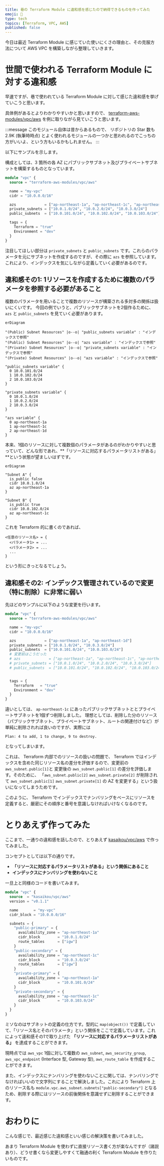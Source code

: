 ```yaml
---
title: 巷の Terraform Module に違和感を感じたので納得できるものを作ってみた
emoji: 🧪
type: tech
topics: [Terraform, VPC, AWS]
published: false
---
```


今日は最近 Terraform Module に感じていた使いにくさの理由と、その克服方法について AWS VPC を構築しながら整理していきます。

# 世間で使われる Terraform Module に対する違和感

早速ですが、巷で使われている Terraform Module に対して感じた違和感を挙げていこうと思います。

具体例があるとよりわかりやすいかと思いますので、 [terraform-aws-modules/vpc/aws](https://registry.terraform.io/modules/terraform-aws-modules/vpc/aws/latest) を例に取りながら見ていこうと思います。

:::message
このモジュール自体は昔からあるもので、 リポジトリの Star 数も 2.9K (執筆時時点) とよく使われるモジュールの一つかと思われるのでこっちの方がいいよ、という方もいるかもしれません。
:::

以下にサンプルを示します。

構成としては、3 箇所の各 AZ にパブリックサブネット及びプライベートサブネットを構築するものとなっています。

```terraform
module "vpc" {
  source = "terraform-aws-modules/vpc/aws"

  name = "my-vpc"
  cidr = "10.0.0.0/16"

  azs             = ["ap-northeast-1a", "ap-northeast-1c", "ap-northeast-1d"]
  private_subnets = ["10.0.1.0/24", "10.0.2.0/24", "10.0.3.0/24"]
  public_subnets  = ["10.0.101.0/24", "10.0.102.0/24", "10.0.103.0/24"]

  tags = {
    Terraform = "true"
    Environment = "dev"
  }
}
```

注目してほしい部分は `private_subnets` と `public_subnets` です。これらのパラメータを元にサブネットを作成するのですが、その際に `azs` を参照しています。これにより、インデックスを気にしながら定義していく必要があるのです。

## 違和感その1: 1リソースを作成するために複数のパラメータを参照する必要があること

複数のパラメータを用いることで複数のリソースが構築される多対多の関係は扱いにくいです。
今回の例でいうと、パブリックサブネットを2個作るために、 `azs` と `public_subnets` を見ていく必要があります。

```mermaid
erDiagram

"(Public) Subnet Resources" |o--o| "public_subnets variable" : "インデックスで参照"
"(Public) Subnet Resources" |o--o| "azs variable" : "インデックスで参照"
"(Private) Subnet Resources" |o--o| "private_subnets variable" : "インデックスで参照"
"(Private) Subnet Resources" |o--o| "azs variable" : "インデックスで参照"

"public_subnets variable" {
  0 10.0.101.0/24
  1 10.0.102.0/24
  2 10.0.103.0/24
}

"private_subnets variable" {
  0 10.0.1.0/24
  1 10.0.2.0/24
  2 10.0.3.0/24
}

"azs variable" {
  0 ap-northeast-1a
  1 ap-northeast-1c
  2 ap-northeast-1d
}
```

本来、1個のリソースに対して複数個のパラメータがあるのがわかりやすいと思っていて、どんな形であれ、**「リソースに対応するパラメータリストがある」**という状態が望ましいはずです。

```mermaid
erDiagram

"Subnet A" {
  is_public false
  cidr 10.0.1.0/24
  az ap-northeast-1a
}

"Subnet B" {
  is_public true
  cidr 10.0.102.0/24
  az ap-northeast-1c
}
```

これを Terraform 的に書くのであれば、

```
<任意のリソース名> = {
  <パラメータ1> = ...
  <パラメータ2> = ...
  ...
}
```

という形にきっとなるでしょう。

## 違和感その2: インデックス管理されているので変更（特に削除）に非常に弱い

先ほどのサンプルに以下のような変更を行います。

```terraform
module "vpc" {
  source = "terraform-aws-modules/vpc/aws"

  name = "my-vpc"
  cidr = "10.0.0.0/16"

  azs             = ["ap-northeast-1a", "ap-northeast-1d"]
  private_subnets = ["10.0.1.0/24", "10.0.3.0/24"]
  public_subnets  = ["10.0.101.0/24", "10.0.103.0/24"]
  # 変更前はこうだった
  # azs             = ["ap-northeast-1a", "ap-northeast-1c", "ap-northeast-1d"]
  # private_subnets = ["10.0.1.0/24", "10.0.2.0/24", "10.0.3.0/24"]
  # public_subnets  = ["10.0.101.0/24", "10.0.102.0/24", "10.0.103.0/24"]


  tags = {
    Terraform   = "true"
    Environment = "dev"
  }
}
```

違いとしては、 `ap-northeast-1c` にあったパブリックサブネットととプライベートサブネットを1個ずつ削除しました。
理想としては、削除した分のリソース（パブリックサブネット、プライベートサブネット、ルートの関連付けなど）が単純に削除されれば良いのですが、実際には

```
Plan: 4 to add, 1 to change, 9 to destroy.
```

となってしまいます。

これは、 Terraform 内部でのリソースの扱いの問題で、 Terraform ではインデックスを含めた同じリソース名の差分を評価するので、変更前の `aws_subnet.public[1]`と 変更後の `aws_subnet.public[1]` の差分を評価します。そのために、 「`aws_subnet.public[2]` `aws_subnet.private[2]` が削除されて `aws_subnet.public[1]` `aws_subnet.private[1]` の AZ を変更する」という扱いになってしまうためです。

このように、 Terraform でインデックスでナンバリングをベースにリソースを定義すると、厳密にその順序と番号を意識しなければいけなくなるのです。

# とりあえず作ってみた

ここまで、一通りの違和感を話したので、とりあえず [kasaikou/vpc/aws](https://registry.terraform.io/modules/kasaikou/vpc/aws/latest) で作ってみました。

コンセプトとしては以下の通りです。

- **「リソースに対応するパラメータリストがある」という関係にあること**
- **インデックスにナンバリングを使わないこと**

一旦上と同様のコードを書いてみます。

```terraform
module "vpc" {
  source  = "kasaikou/vpc/aws"
  version = "v0.1.1"

  name       = "my-vpc"
  cidr_block = "10.0.0.0/16"

  subnets = {
    "public-primary" = {
      availability_zone = "ap-northeast-1a"
      cidr_block        = "10.0.1.0/24"
      route_tables      = ["igw"]
    }
    "public-secondary" = {
      availability_zone = "ap-northeast-1c"
      cidr_block        = "10.0.3.0/24"
      route_tables      = ["igw"]
    }
    "private-primary" = {
      availability_zone = "ap-northeast-1a"
      cidr_block        = "10.0.101.0/24"
    }
    "private-secondary" = {
      availability_zone = "ap-northeast-1c"
      cidr_block        = "10.0.103.0/24"
    }
  }
}

```

ミソなのはサブネットの定義の仕方です。型的に `map(object())` で定義していて、「リソース名とそのパラメータ」という関係をここで定義しています。これによって違和感その1で取り上げた **「リソースに対応するパラメータリストがある」** を達成することができます。

現時点では `aws_vpc` 1個に対して複数の `aws_subnet`, `aws_security_group`, `aws_vpc_endpoint` (Interface 型, Gateway 型), `aws_route_table` を作成することができます。

また、インデックスにナンバリングを使わないことに関しては、ナンバリングでなければいいので文字列にすることで解決しました。これにより Terraform 上のリソース名も `module.vpc.aws_subnet.subnets["public-secondary"]` となるため、削除する際にはリソースの前後関係を意識せずに削除することができます。

# おわりに

こんな感じで、最近感じた違和感といい感じの解決策を書いてみました。

あまり Terraform Module を使わずに直接リソース書く方が楽なんですが（諸説あり）、どうせ書くなら変更しやすくて融通の利く Terraform Module を作りたいものです。
